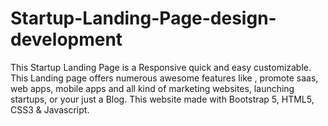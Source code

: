 # Startup-Landing-Page-design-development
This Startup Landing Page is a Responsive quick and easy customizable. This Landing page offers numerous awesome features like , promote saas, web apps, mobile apps and all kind of marketing websites, launching startups, or your just a Blog. This website made with Bootstrap 5, HTML5, CSS3 &amp;  Javascript.
